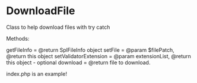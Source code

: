 # DownloadFile
Class to help download files with try catch

Methods:

getFileInfo = @return SplFileInfo object
setFile = @param $filePatch, @return this object
setValidatorExtension = @param extensionList, @return this object - optional
download = @return file to download.

index.php is an example!
